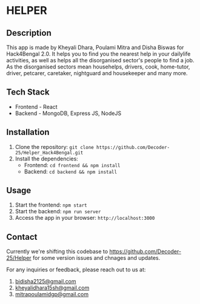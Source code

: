 # HELPER

## Description

 This app is made by Kheyali Dhara, Poulami Mitra and Disha Biswas for Hack4Bengal 2.0. It helps you to find you the nearest help in your dailylife activities, as well as helps all the disorganised sector's people to find a job. As the disorganised sectors mean househelps, drivers, cook, home-tutor, driver, petcarer, caretaker, nightguard and housekeeper and many more. 

## Tech Stack

- Frontend - React
- Backend - MongoDB, Express JS, NodeJS 

## Installation

1. Clone the repository: `git clone https://github.com/Decoder-25/Helper_Hack4Bengal.git`
2. Install the dependencies:
   - Frontend: `cd frontend && npm install`
   - Backend: `cd backend && npm install`

## Usage

1. Start the frontend: `npm start`
2. Start the backend: `npm run server`
3. Access the app in your browser: `http://localhost:3000`

## Contact

Currently we're shifting this codebase to https://github.com/Decoder-25/Helper for some version issues and chnages and updates.

For any inquiries or feedback, please reach out to us at:
1. [bidisha2125@gmail.com](mailto:bidisha2125@gmail.com)
2. [kheyalidhara15sh@gmail.com](mailto:kheyalidhara15sh@gmail.com)
3. [mitrapoulamidgp@gmail.com](mailto:mitrapoulamidgp@gmail.com)
   
